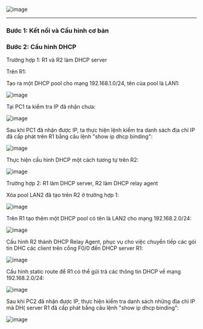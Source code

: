 ![image](https://github.com/user-attachments/assets/316be1e0-a050-45a6-b671-ea01f97a43c2)

---

### **Bước 1: Kết nối và Cấu hình cơ bản**

### **Bước 2: Cấu hình DHCP**

Trường hợp 1: R1 và R2 làm DHCP server

Trên R1:

Tạo ra một DHCP pool cho mạng 192.168.1.0/24, tên của pool là LAN1:

![image](https://github.com/user-attachments/assets/987c4023-f24f-4cb7-aa7f-0ee0085ac409)

Tại PC1 ta kiểm tra IP đã nhận chưa:

![image](https://github.com/user-attachments/assets/3e35a41f-5fc0-497e-aeb9-fdc5b6024b1d)

Sau khi PC1 đã nhận được IP, ta thực hiện lệnh kiểm tra danh sách địa chỉ IP đã cấp phát trên R1 bằng câu lệnh "show ip dhcp binding":

![image](https://github.com/user-attachments/assets/d2a8d5e3-f449-4d37-8b91-8fb2cd7eaf00)

Thực hiện cấu hình DHCP một cách tương tự trên R2:

![image](https://github.com/user-attachments/assets/344e5b7e-a9a7-43d7-bea9-17934da6fe30)

Trường hợp 2: R1 làm DHCP server, R2 làm DHCP relay agent

Xóa pool LAN2 đã tạo trên R2 ở trường hợp 1:

![image](https://github.com/user-attachments/assets/ad6db9f3-3c98-41ff-bd68-d04281ea28da)

Trên R1 tạo thêm một DHCP pool có tên là LAN2 cho mạng 192.168.2.0/24:

![image](https://github.com/user-attachments/assets/7f81cd44-1c5f-4f63-8edf-9b3e8081b1c6)

Cấu hình R2 thành DHCP Relay Agent, phục vụ cho việc chuyển tiếp các gói tin DHC các client trên cổng F0/0 đến DHCP server R1:

![image](https://github.com/user-attachments/assets/2342250e-2ec1-403d-a5e8-9a7bf9efd1d8)

Cấu hình static route để R1 có thể gửi trả các thông tin DHCP về mạng 192.168.2.0/24:

![image](https://github.com/user-attachments/assets/a0bbab1b-c1ca-44db-8499-b201bbc979b3)

Sau khi PC2 đã nhận được IP, thực hiện kiểm tra danh sách những địa chỉ IP mà DH( server R1 đã cấp phát bằng câu lệnh "show ip dhcp binding":

![image](https://github.com/user-attachments/assets/c310a3ee-148c-4249-88ff-82d12aa09ee5)











